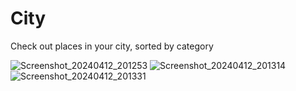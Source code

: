 # City
Check out places in your city, sorted by category

![Screenshot_20240412_201253](https://github.com/JuncProgramming/City/assets/122737448/e6732029-1a9a-4305-9173-52b88e042004)
![Screenshot_20240412_201314](https://github.com/JuncProgramming/City/assets/122737448/fc5ffbfa-4d95-43d7-bceb-9bc290f6031a)
![Screenshot_20240412_201331](https://github.com/JuncProgramming/City/assets/122737448/39da082d-43a0-49d1-9fa5-c3108561f1f9)
